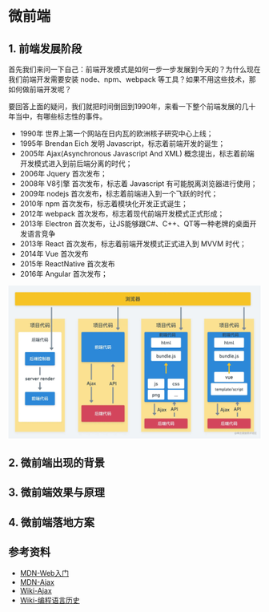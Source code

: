 # 微前端
## 1. 前端发展阶段
首先我们来问一下自己：前端开发模式是如何一步一步发展到今天的？为什么现在我们前端开发需要安装 node、npm、webpack 等工具？如果不用这些技术，那如何做前端开发呢？

要回答上面的疑问，我们就把时间倒回到1990年，来看一下整个前端发展的几十年当中，有哪些标志性的事件。

- 1990年 世界上第一个网站在日内瓦的欧洲核子研究中心上线；
- 1995年 Brendan Eich 发明 Javascript，标志着前端开发的诞生；
- 2005年 Ajax(Asynchronous Javascript And XML) 概念提出，标志着前端开发模式进入到前后端分离的时代；
- 2006年 Jquery 首次发布；
- 2008年 V8引擎 首次发布，标志着 Javascript 有可能脱离浏览器进行使用；
- 2009年 nodejs 首次发布，标志着前端进入到一个飞跃的时代；
- 2010年 npm 首次发布，标志着模块化开发正式诞生；
- 2012年 webpack 首次发布，标志着现代前端开发模式正式形成；
- 2013年 Electron 首次发布，让JS能够跟C#、C++、QT等一种老牌的桌面开发语言竞争
- 2013年 React 首次发布，标志着前端开发模式正式进入到 MVVM 时代；
- 2014年 Vue 首次发布
- 2015年 ReactNative 首次发布
- 2016年 Angular 首次发布；

![FrontProject](./static/FrontProjectVender.webp)




## 2. 微前端出现的背景
## 3. 微前端效果与原理
## 4. 微前端落地方案


## 参考资料
- [MDN-Web入门](https://developer.mozilla.org/zh-CN/docs/Learn/Getting_started_with_the_web)
- [MDN-Ajax](https://developer.mozilla.org/zh-CN/docs/Web/Guide/AJAX)
- [Wiki-Ajax](https://zh.wikipedia.org/wiki/AJAX)
- [Wiki-编程语言历史](https://zh.m.wikipedia.org/zh-sg/%E7%A8%8B%E5%BC%8F%E8%AA%9E%E8%A8%80%E6%AD%B7%E5%8F%B2)